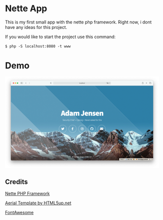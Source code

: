 # Nette App

This is my first small app with the nette php framework. Right now, i dont have any ideas for this project.

If you would like to start the project use this command:

    $ php -S localhost:8080 -t www

# Demo
![Demo](https://raw.githubusercontent.com/crydotsnake/aerial-nette-webapp/main/demo.png)

## Credits

[Nette PHP Framework](https://nette.org/)

[Aerial Template by HTML5up.net](https://html5up.net/)

[FontAwesome](https://fontawesome.com/)
